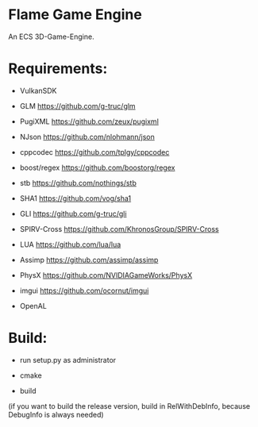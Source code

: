 # Flame Game Engine
An ECS 3D-Game-Engine.

# Requirements:

- VulkanSDK

- GLM https://github.com/g-truc/glm

- PugiXML https://github.com/zeux/pugixml

- NJson https://github.com/nlohmann/json

- cppcodec https://github.com/tplgy/cppcodec

- boost/regex https://github.com/boostorg/regex

- stb https://github.com/nothings/stb

- SHA1 https://github.com/vog/sha1

- GLI https://github.com/g-truc/gli

- SPIRV-Cross https://github.com/KhronosGroup/SPIRV-Cross

- LUA https://github.com/lua/lua

- Assimp https://github.com/assimp/assimp

- PhysX https://github.com/NVIDIAGameWorks/PhysX

- imgui https://github.com/ocornut/imgui

- OpenAL

# Build:

- run setup.py as administrator

- cmake

- build

(if you want to build the release version, build in RelWithDebInfo, because DebugInfo is always needed)
